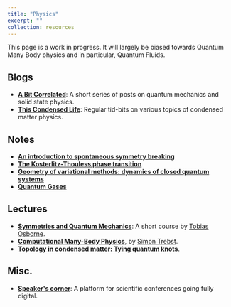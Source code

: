 ```yaml
---
title: "Physics"
excerpt: ""
collection: resources
---
```


This page is a work in progress. It will largely be biased towards Quantum Many Body physics and in particular, Quantum Fluids.

## Blogs
- [**A Bit Correlated**](https://tpolakovic.github.io/): A short series of posts on quantum mechanics and solid state physics.
- [**This Condensed Life**](https://thiscondensedlife.wordpress.com/): Regular tid-bits on various topics of condensed matter physics.

## Notes
- [**An introduction to spontaneous symmetry breaking**](https://scipost.org/10.21468/SciPostPhysLectNotes.11)
- [**The Kosterlitz-Thouless phase transition**](https://arxiv.org/abs/2207.13748)
- [**Geometry of variational methods: dynamics of closed quantum systems**](https://arxiv.org/abs/2004.01015)
- [**Quantum Gases**](https://pro.college-de-france.fr/jean.dalibard/index_en.html)

## Lectures
- [**Symmetries and Quantum Mechanics**](https://www.youtube.com/playlist?list=PLDfPUNusx1ErdQhrdAzincNJKgTQahsX_): A short course by [Tobias Osborne](https://www.itp.uni-hannover.de/en/groups/osborne).
- [**Computational Many-Body Physics**](http://www.thp.uni-koeln.de/trebst/Lectures/2021-CompManyBody.shtml), by [Simon Trebst](http://www.thp.uni-koeln.de/trebst/members.shtml).
- [**Topology in condensed matter: Tying quantum knots**](https://topocondmat.org/).

## Misc.
- [**Speaker's corner**](https://virtualscienceforum.org/speakers-corner/): A platform for scientific conferences going fully digital.